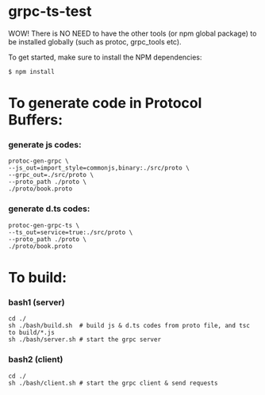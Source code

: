 # grpc-ts-test

WOW! There is NO NEED to have the other tools (or npm global package) to be installed globally (such as protoc, grpc_tools etc).

To get started, make sure to install the NPM dependencies:

`$ npm install`


# To generate code in Protocol Buffers:

### generate js codes:
```
protoc-gen-grpc \
--js_out=import_style=commonjs,binary:./src/proto \
--grpc_out=./src/proto \
--proto_path ./proto \
./proto/book.proto
```

### generate d.ts codes:
```
protoc-gen-grpc-ts \
--ts_out=service=true:./src/proto \
--proto_path ./proto \
./proto/book.proto
```


# To build:

### bash1 (server)
```
cd ./
sh ./bash/build.sh  # build js & d.ts codes from proto file, and tsc to build/*.js
sh ./bash/server.sh # start the grpc server
```

### bash2 (client)
```
cd ./
sh ./bash/client.sh # start the grpc client & send requests
```
